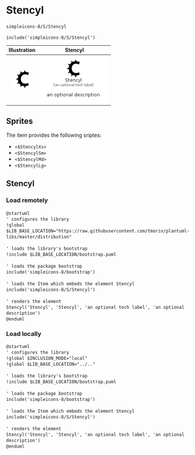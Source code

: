 # Stencyl


```text
simpleicons-8/S/Stencyl
```

```text
include('simpleicons-8/S/Stencyl')
```



| Illustration | Stencyl |
| :---: | :---: |
| ![illustration for Illustration](../../simpleicons-8/S/Stencyl.png) | ![illustration for Stencyl](../../simpleicons-8/S/Stencyl.Local.png) |



## Sprites
The item provides the following sriptes:

- `<$StencylXs>`
- `<$StencylSm>`
- `<$StencylMd>`
- `<$StencylLg>`





## Stencyl

### Load remotely
```plantuml
@startuml
' configures the library
!global $LIB_BASE_LOCATION="https://raw.githubusercontent.com/tmorin/plantuml-libs/master/distribution"

' loads the library's bootstrap
!include $LIB_BASE_LOCATION/bootstrap.puml

' loads the package bootstrap
include('simpleicons-8/bootstrap')

' loads the Item which embeds the element Stencyl
include('simpleicons-8/S/Stencyl')

' renders the element
Stencyl('Stencyl', 'Stencyl', 'an optional tech label', 'an optional description')
@enduml
```

### Load locally
```plantuml
@startuml
' configures the library
!global $INCLUSION_MODE="local"
!global $LIB_BASE_LOCATION="../.."

' loads the library's bootstrap
!include $LIB_BASE_LOCATION/bootstrap.puml

' loads the package bootstrap
include('simpleicons-8/bootstrap')

' loads the Item which embeds the element Stencyl
include('simpleicons-8/S/Stencyl')

' renders the element
Stencyl('Stencyl', 'Stencyl', 'an optional tech label', 'an optional description')
@enduml
```

